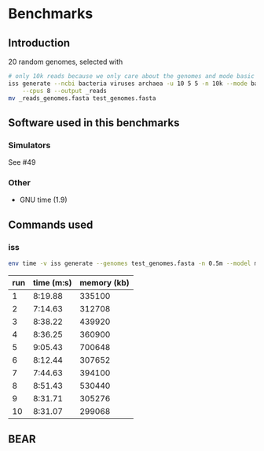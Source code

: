 # Benchmarks

## Introduction

20 random genomes, selected with

```bash
# only 10k reads because we only care about the genomes and mode basic (faster)
iss generate --ncbi bacteria viruses archaea -u 10 5 5 -n 10k --mode basic \
    --cpus 8 --output _reads
mv _reads_genomes.fasta test_genomes.fasta
```

## Software used in this benchmarks

### Simulators

See #49

### Other

* GNU time (1.9)

## Commands used

### iss

```bash
env time -v iss generate --genomes test_genomes.fasta -n 0.5m --model miseq --cpus 4 --output iss/test_x
```

| run | time (m:s) | memory (kb) |
| --- | --- | --- |
| 1 | 8:19.88 | 335100 |
| 2 | 7:14.63 | 312708 |
| 3 | 8:38.22 | 439920 |
| 4 | 8:36.25 | 360900 |
| 5 | 9:05.43 | 700648 |
| 6 | 8:12.44 | 307652 |
| 7 | 7:44.63 | 394100 |
| 8 | 8:51.43 | 530440 |
| 9 | 8:31.71 | 305276 |
| 10 | 8:31.07 | 299068 |

## BEAR
